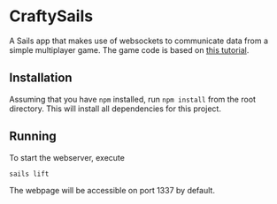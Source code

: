 # CraftySails

A Sails app that makes use of websockets to communicate data from a simple
multiplayer game. The game code is based on 
[this tutorial](http://buildnewgames.com/introduction-to-crafty/).

## Installation

Assuming that you have `npm` installed, run `npm install` from the root
directory. This will install all dependencies for this project. 

## Running

To start the webserver, execute

    sails lift

The webpage will be accessible on port 1337 by default.

